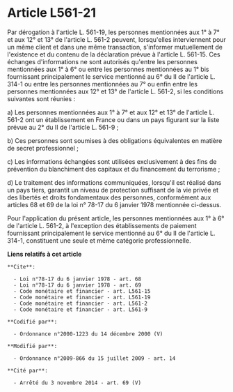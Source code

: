 # Article L561-21

Par dérogation à l'article L. 561-19, les personnes mentionnées aux 1° à 7° et aux 12° et 13° de l'article L. 561-2 peuvent,
lorsqu'elles interviennent pour un même client et dans une même transaction, s'informer mutuellement de l'existence et du
contenu de la déclaration prévue à l'article L. 561-15. Ces échanges d'informations ne sont autorisés qu'entre les personnes
mentionnées aux 1° à 6° ou entre les personnes mentionnées au 1° bis fournissant principalement le service mentionné au 6° du
II de l'article L. 314-1 ou entre les personnes mentionnées au 7° ou enfin entre les personnes mentionnées aux 12° et 13° de
l'article L. 561-2, si les conditions suivantes sont réunies : 

a) Les personnes mentionnées aux 1° à 7° et aux 12° et 13° de l'article L. 561-2 ont un établissement en France ou dans un
pays figurant sur la liste prévue au 2° du II de l'article L. 561-9 ; 

b) Ces personnes sont soumises à des obligations équivalentes en matière de secret professionnel ; 

c) Les informations échangées sont utilisées exclusivement à des fins de prévention du blanchiment des capitaux et du
financement du terrorisme ; 

d) Le traitement des informations communiquées, lorsqu'il est réalisé dans un pays tiers, garantit un niveau de protection
suffisant de la vie privée et des libertés et droits fondamentaux des personnes, conformément aux articles 68 et 69 de la loi
n° 78-17 du 6 janvier 1978 mentionnée ci-dessus. 

Pour l'application du présent article, les personnes mentionnées aux 1° à 6° de l'article L. 561-2, à l'exception des
établissements de paiement fournissant principalement le service mentionné au 6° du II de l'article L. 314-1, constituent une
seule et même catégorie professionnelle.

**Liens relatifs à cet article**

	**Cite**:

	  - Loi n°78-17 du 6 janvier 1978 - art. 68
	  - Loi n°78-17 du 6 janvier 1978 - art. 69
	  - Code monétaire et financier - art. L561-15
	  - Code monétaire et financier - art. L561-19
	  - Code monétaire et financier - art. L561-2
	  - Code monétaire et financier - art. L561-9

	**Codifié par**:

	  - Ordonnance n°2000-1223 du 14 décembre 2000 (V)

	**Modifié par**:

	  - Ordonnance n°2009-866 du 15 juillet 2009 - art. 14

	**Cité par**:

	  - Arrêté du 3 novembre 2014 - art. 69 (V)
